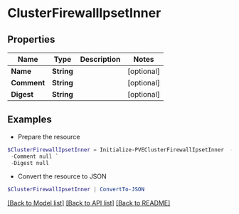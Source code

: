 # ClusterFirewallIpsetInner
## Properties

Name | Type | Description | Notes
------------ | ------------- | ------------- | -------------
**Name** | **String** |  | [optional] 
**Comment** | **String** |  | [optional] 
**Digest** | **String** |  | [optional] 

## Examples

- Prepare the resource
```powershell
$ClusterFirewallIpsetInner = Initialize-PVEClusterFirewallIpsetInner  -Name null `
 -Comment null `
 -Digest null
```

- Convert the resource to JSON
```powershell
$ClusterFirewallIpsetInner | ConvertTo-JSON
```

[[Back to Model list]](../README.md#documentation-for-models) [[Back to API list]](../README.md#documentation-for-api-endpoints) [[Back to README]](../README.md)

